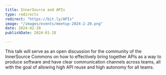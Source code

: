 ```yaml
---
title: InnerSource and APIs
type: redirects
redirect: "https://bit.ly/APIs"
image: "/images/events/meetup-2024-2-20.png"
date: 2024-02-20
publishDate: 2024-01-28

---
```


This talk will serve as an open discussion for the community of the InnerSource Commons on how to effectively bring together APIs as a way to produce software and have clear communication channels across teams, all with the goal of allowing high API reuse and high autonomy for all teams.

